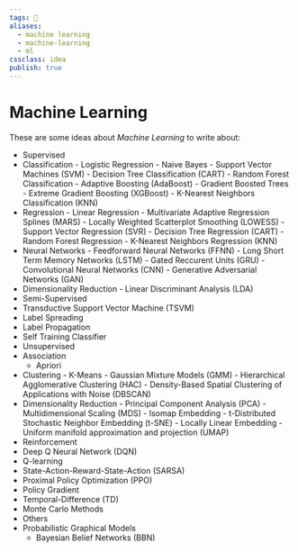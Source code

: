 ```yaml
---
tags: 📒
aliases: 
  - machine learning
  - machine-learning
  - ml
cssclass: idea
publish: true
---
```

# Machine Learning
These are some ideas about _Machine Learning_ to write about:

  - Supervised
   - Classification
    - Logistic Regression
    - Naive Bayes
    - Support Vector Machines (SVM)
    - Decision Tree Classification (CART)
    - Random Forest Classification
    - Adaptive Boosting (AdaBoost)
    - Gradient Boosted Trees
    - Extreme Gradient Boosting (XGBoost)
    - K-Nearest Neighbors Classification (KNN)
   - Regression
    - Linear Regression
    - Multivariate Adaptive Regression Splines (MARS)
    - Locally Weighted Scatterplot Smoothing (LOWESS)
    - Support Vector Regression (SVR)
    - Decision Tree Regression (CART)
    - Random Forest Regression
    - K-Nearest Neighbors Regression (KNN)
   - Neural Networks
    - Feedforward Neural Networks (FFNN)
    - Long Short Term Memory Networks (LSTM)
    - Gated Reccurent Units (GRU)
    - Convolutional Neural Networks (CNN)
    - Generative Adversarial Networks (GAN)
   - Dimensionality Reduction
    - Linear Discriminant Analysis (LDA)
  - Semi-Supervised
   - Transductive Support Vector Machine (TSVM)
   - Label Spreading
   - Label Propagation
   - Self Training Classifier
  - Unsupervised
   - Association
     - Apriori
   - Clustering
    - K-Means
    - Gaussian Mixture Models (GMM)
    - Hierarchical Agglomerative Clustering (HAC)
    - Density-Based Spatial Clustering of Applications with Noise (DBSCAN)
   - Dimensionality Reduction
    - Principal Component Analysis (PCA)
    - Multidimensional Scaling (MDS)
    - Isomap Embedding
    - t-Distributed Stochastic Neighbor Embedding (t-SNE)
    - Locally Linear Embedding
    - Uniform manifold approximation and projection (UMAP)
  - Reinforcement
   - Deep Q Neural Network (DQN)
   - Q-learning
   - State-Action-Reward-State-Action (SARSA)
   - Proximal Policy Optimization (PPO)
   - Policy Gradient
   - Temporal-Difference (TD)
   - Monte Carlo Methods
  - Others
   - Probabilistic Graphical Models
     - Bayesian Belief Networks (BBN)

